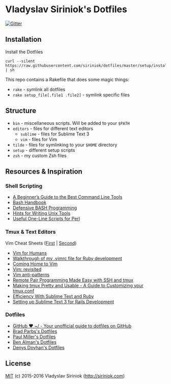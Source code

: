 # Vladyslav Siriniok's Dotfiles

[![Gitter](https://badges.gitter.im/siriniok/dotfiles.svg)](https://gitter.im/siriniok)

## Installation

Install the Dotfiles

```
curl --silent https://raw.githubusercontent.com/siriniok/dotfiles/master/setup/install.sh | sh
```

This repo contains a Rakefile that does some magic things:

* `rake` - symlink all dotfiles
* `rake setup_file[.file1 .file2]` - symlink specific files

## Structure

* `bin` - miscellaneous scripts. Will be added to your `$PATH`
* `editors` - files for different text editors
    * `sublime` - files for Sublime Text 3
    * `vim` - files for Vim
* `tilde` - files for symlinking to your `$HOME` directory
* `setup` - different setup scripts
* `zsh` - my custom Zsh files

## Resources & Inspiration

### Shell Scripting

* [A Beginner’s Guide to the Best Command Line Tools](https://webdevstudios.com/2015/02/10/a-beginners-guide-to-the-best-command-line-tools/)
* [Bash Handbook](https://github.com/denysdovhan/bash-handbook)
* [Defensive BASH Programming](http://www.kfirlavi.com/blog/2012/11/14/defensive-bash-programming)
* [Hints for Writing Unix Tools](https://monkey.org/~marius/unix-tools-hints.html)
* [Useful One-Line Scripts for Perl](http://www.catonmat.net/download/perl1line.txt)

### Tmux & Text Editors

Vim Cheat Sheets ([First](http://www.viemu.com/vi-vim-cheat-sheet.gif) | [Second](http://www.fprintf.net/vimCheatSheet.html))

* [Vim for Humans](https://vimebook.com/)
* [Walkthrough of my .vimrc file for Ruby development](http://janjiss.com/walkthrough-of-my-vimrc-file-for-ruby-development/)
* [Coming Home to Vim](http://stevelosh.com/blog/2010/09/coming-home-to-vim/#some-background-about-me)
* [Vim: revisited](http://mislav.net/2011/12/vim-revisited/)
* [Vim anti-patterns](https://sanctum.geek.nz/arabesque/vim-anti-patterns/)
* [Remote Pair Programming Made Easy with SSH and tmux](http://www.hamvocke.com/blog/remote-pair-programming-with-tmux/)
* [Making tmux Pretty and Usable - A Guide to Customizing your tmux.conf](http://www.hamvocke.com/blog/a-guide-to-customizing-your-tmux-conf/)
* [Efficiency With Sublime Text and Ruby](http://thunderboltlabs.com/blog/2013/11/19/efficiency-with-sublime-text-and-ruby/)
* [Setting up Sublime Text 3 for Rails Development](https://mattbrictson.com/sublime-text-3-recommendations)

### Dotfiles

* [GitHub ❤ ~/ - Your unofficial guide to dotfiles on GitHub](https://dotfiles.github.io/)
* [Brad Parbs's Dotfiles](https://github.com/bradp/dotfiles)
* [Paul Miller's Dotfiles](https://github.com/paulmillr/dotfiles)
* [Ben Alman's Dotfiles](https://github.com/cowboy/dotfiles)
* [Denys Dovhan's Dotfiles](https://github.com/denysdovhan/dotfiles)

## License

[MIT](https://github.com/siriniok/dotfiles/blob/master/LICENSE) (c) 2015-2016 Vladyslav Siriniok (http://siriniok.com)
